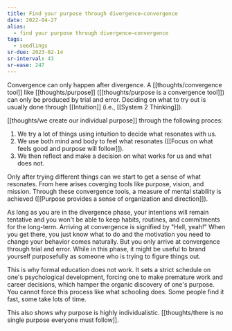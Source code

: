 ```yaml
---
title: Find your purpose through divergence–convergence
date: 2022-04-27
alias:
  - find your purpose through divergence–convergence
tags:
  - seedlings
sr-due: 2023-02-14
sr-interval: 43
sr-ease: 247
---
```

Convergence can only happen after divergence. A [[thoughts/convergence tool]] like [[thoughts/purpose]] ([[thoughts/purpose is a convergence tool]]) can only be produced by trial and error. Deciding on what to try out is usually done through [[Intuition]] (i.e., [[System 2 Thinking]]).

[[thoughts/we create our individual purpose]] through the following proces:

1. We try a lot of things using intuition to decide what resonates with us.
2. We use both mind and body to feel what resonates ([[Focus on what feels good and purpose will follow]]).
3. We then reflect and make a decision on what works for us and what does not.

Only after trying different things can we start to get a sense of what resonates. From here arises coverging tools like purpose, vision, and mission. Through these convergence tools, a measure of mental stability is achieved ([[Purpose provides a sense of organization and direction]]).

As long as you are in the divergence phase, your intentions will remain tentative and you won't be able to keep habits, routines, and commitments for the long-term. Arriving at convergence is signified by "Hell, yeah!" When you get there, you just know what to do and the motivation you need to change your behavior comes naturally. But you only arrive at convergence through trial and error. While in this phase, it might be useful to brand yourself purposefully as someone who is trying to figure things out.

This is why formal education does not work. It sets a strict schedule on one's psychological development, forcing one to make premature work and career decisions, which hamper the organic discovery of one's purpose. You cannot force this process like what schooling does. Some people find it fast, some take lots of time.

This also shows why purpose is highly individualistic. [[thoughts/there is no single purpose everyone must follow]].
